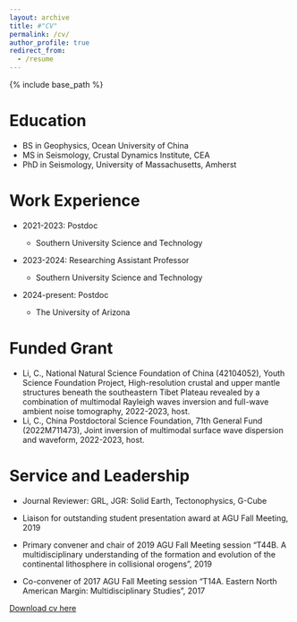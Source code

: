 ```yaml
---
layout: archive
title: #"CV"
permalink: /cv/
author_profile: true
redirect_from:
  - /resume
---
```


{% include base_path %}

Education
======
* BS in Geophysics, Ocean University of China
* MS in Seismology, Crustal Dynamics Institute, CEA
* PhD in Seismology, University of Massachusetts, Amherst

Work Experience
======
* 2021-2023: Postdoc
  * Southern University Science and Technology

* 2023-2024: Researching Assistant Professor
  * Southern University Science and Technology

* 2024-present: Postdoc
  * The University of Arizona

Funded Grant
======
* Li, C., National Natural Science Foundation of China (42104052), Youth Science Foundation Project, High-resolution crustal and upper mantle structures beneath the southeastern Tibet Plateau revealed by a combination of multimodal Rayleigh waves inversion and full-wave ambient noise tomography, 2022-2023, host.
* Li, C., China Postdoctoral Science Foundation, 71th General Fund (2022M711473), Joint inversion of multimodal surface wave dispersion and waveform, 2022-2023, host.

Service and Leadership
======
*  Journal Reviewer: GRL, JGR: Solid Earth, Tectonophysics, G-Cube 

*  Liaison for outstanding student presentation award at AGU Fall Meeting, 2019

* Primary convener and chair of 2019 AGU Fall Meeting session “T44B. A multidisciplinary understanding of the formation and evolution of the continental lithosphere in collisional orogens”, 2019

* Co-convener of 2017 AGU Fall Meeting session “T14A. Eastern North American Margin: Multidisciplinary Studies”, 2017

[Download cv here](https://conli87.github.io/congli.github.io/files/CV_CongLi.pdf)


